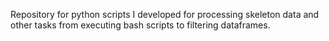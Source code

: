 Repository for python scripts I developed for processing skeleton data and other tasks from executing bash scripts to filtering dataframes.
